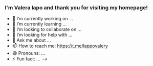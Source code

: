 ### I'm Valera lapo and thank you for visiting my homepage!

- 🔭 I’m currently working on ...
- 🌱 I’m currently learning ...
- 👯 I’m looking to collaborate on ...
- 🤔 I’m looking for help with ...
- 💬 Ask me about ...
- 📫 How to reach me: https://t.me/lappovalery
- 😄 Pronouns: ...
- ⚡ Fun fact: ...
-->
